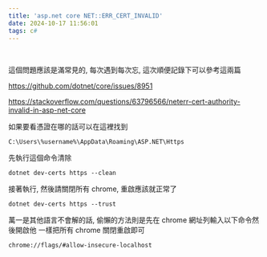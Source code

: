 ```yaml
---
title: 'asp.net core NET::ERR_CERT_INVALID'
date: 2024-10-17 11:56:01
tags: c#
---
```

&nbsp;
<!-- more -->

這個問題應該是滿常見的, 每次遇到每次忘, 這次順便記錄下可以參考這兩篇

https://github.com/dotnet/core/issues/8951

https://stackoverflow.com/questions/63796566/neterr-cert-authority-invalid-in-asp-net-core

如果要看憑證在哪的話可以在這裡找到

`C:\Users\%username%\AppData\Roaming\ASP.NET\Https`

先執行這個命令清除

```
dotnet dev-certs https --clean
```

接著執行, 然後請關閉所有 chrome, 重啟應該就正常了

```
dotnet dev-certs https --trust
```

萬一是其他語言不會解的話, 偷懶的方法則是先在 chrome 網址列輸入以下命令然後開啟他
一樣把所有 chrome 關閉重啟即可

```
chrome://flags/#allow-insecure-localhost
```
